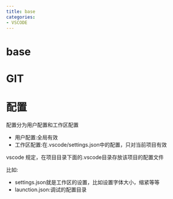 ```yaml
---
title: base
categories: 
- VSCODE
---
```

# base

# GIT

# 配置

配置分为用户配置和工作区配置

- 用户配置:全局有效
- 工作区配置:在.vscode/settings.json中的配置，只对当前项目有效

vscode 规定，在项目目录下面的.vscode目录存放该项目的配置文件

比如:
- settings.json就是工作区的设置，比如设置字体大小，缩紧等等
- launction.json:调试的配置目录


